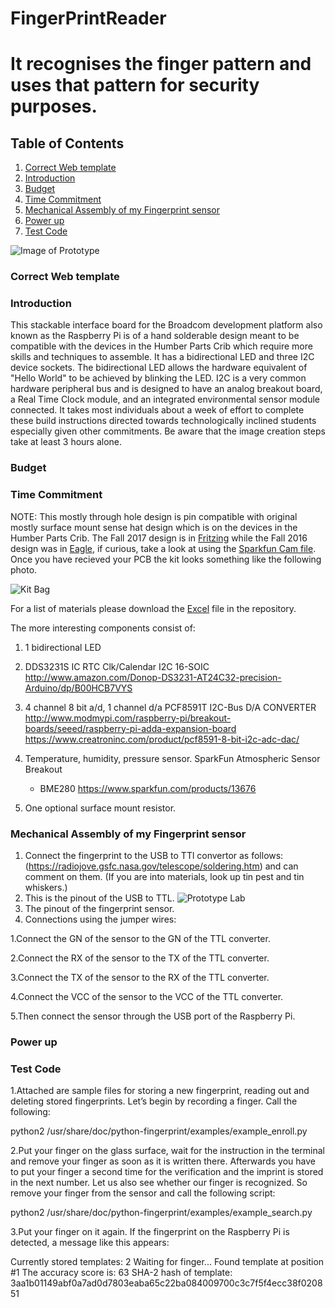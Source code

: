 # FingerPrintReader
# It recognises the finger pattern and uses that pattern for security purposes.

## Table of Contents
1. [Correct Web template](#correct-web-template)
2. [Introduction](#introduction)
3. [Budget](#budget)
4. [Time Commitment](#time-commitment)
5. [Mechanical Assembly of my Fingerprint sensor](#mechanical-assembly-of-my-fingerprint-sensor)
6. [Power up](#power-up)
7. [Test Code](#test-code)

![Image of Prototype]()

### Correct Web template



### Introduction

This stackable interface board for the Broadcom development platform also known as the Raspberry Pi is of a hand solderable 
design meant to be compatible with the devices in the Humber Parts Crib which require more skills and techniques to assemble.
It has a bidirectional LED and three I2C device sockets. The bidirectional LED allows the hardware equivalent of "Hello World"
to be achieved by blinking the LED. I2C is a very common hardware peripheral bus and is designed to have an analog breakout
board, a Real Time Clock module, and an integrated environmental sensor module connected. It takes most individuals about a
week of effort to complete these build instructions directed towards technologically inclined students especially given other
commitments. Be aware that the image creation steps take at least 3 hours alone.

### Budget


### Time Commitment

NOTE: This mostly through hole design is pin compatible with original mostly surface mount sense hat design which is on the devices in the Humber Parts Crib. The Fall 2017 design is in [Fritzing](https://github.com/six0four/StudentSenseHat/blob/master/electronics/StudentSenseHatV06.fzz) while the Fall 2016 design was in [Eagle](https://github.com/vladporcila/ModularSenseHatStripped), if curious, take a look at using the [Sparkfun Cam file](https://learn.sparkfun.com/tutorials/using-eagle-board-layout/generating-gerbers). Once you have recieved your PCB the kit looks something like the following photo.

![Kit Bag](https://raw.githubusercontent.com/six0four/StudentSenseHat/master/images/kitbag.jpg)

For a list of materials please download the [Excel](https://github.com/six0four/StudentSenseHat/blob/master/electronics/StudentSenseHatV05_bom.xlsx) file in the repository.

The more interesting components consist of:

1.  1 bidirectional LED

2.  DDS3231S IC RTC Clk/Calendar I2C 16-SOIC
    <http://www.amazon.com/Donop-DS3231-AT24C32-precision-Arduino/dp/B00HCB7VYS>

3.  4 channel 8 bit a/d, 1 channel d/a PCF8591T I2C-Bus D/A CONVERTER
    <http://www.modmypi.com/raspberry-pi/breakout-boards/seeed/raspberry-pi-adda-expansion-board>
    https://www.creatroninc.com/product/pcf8591-8-bit-i2c-adc-dac/

4.  Temperature, humidity, pressure sensor. SparkFun Atmospheric Sensor Breakout

    -   BME280 <https://www.sparkfun.com/products/13676>

5.  One optional surface mount resistor.


### Mechanical Assembly of my Fingerprint sensor 

1. Connect the fingerprint to the USB to TTl convertor as follows:
(https://radiojove.gsfc.nasa.gov/telescope/soldering.htm) and can comment on them. (If you are into materials, look up tin pest and tin whiskers.)
2. This is the pinout of the USB to TTL.
![Prototype Lab](https://raw.githubusercontent.com/six0four/StudentSenseHat/master/images/IMG_20170616_184112490_HDR.jpg)
3. The pinout of the fingerprint sensor.
4. Connections using the jumper wires: 
 
 1.Connect the GN of the sensor to the GN of the TTL converter.
 
  2.Connect the RX of the sensor to the TX of the TTL converter.
 
  3.Connect the TX of the sensor to the RX of the TTL converter.
 
  4.Connect the VCC of the sensor to the VCC of the TTL converter.
 
5.Then connect the sensor through the USB port of the Raspberry Pi.

### Power up


### Test Code

1.Attached are sample files for storing a new fingerprint, reading out and deleting stored fingerprints. Let’s begin by recording a finger. Call the following:

python2 /usr/share/doc/python-fingerprint/examples/example_enroll.py

2.Put your finger on the glass surface, wait for the instruction in the terminal and remove your finger as soon as it is written there. Afterwards you have to put your finger a second time for the verification and the imprint is stored in the next number.
Let us also see whether our finger is recognized. So remove your finger from the sensor and call the following script:

python2 /usr/share/doc/python-fingerprint/examples/example_search.py

3.Put your finger on it again. If the fingerprint on the Raspberry Pi is detected, a message like this appears:

Currently stored templates: 2
Waiting for finger...
Found template at position #1
The accuracy score is: 63
SHA-2 hash of template: 3aa1b01149abf0a7ad0d7803eaba65c22ba084009700c3c7f5f4ecc38f020851
